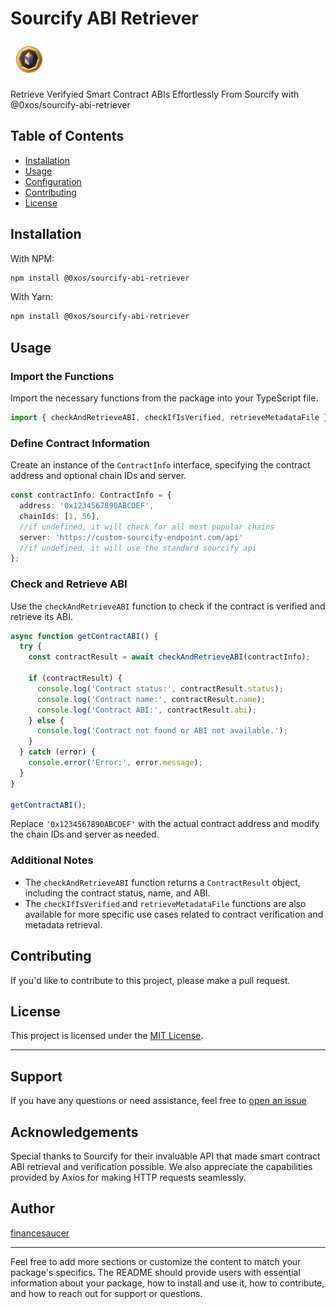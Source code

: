 # Sourcify ABI Retriever

![Sourcify ABI Retriever](./logo.png)

Retrieve Verifyied Smart Contract ABIs Effortlessly From Sourcify with @0xos/sourcify-abi-retriever

## Table of Contents

- [Installation](#installation)
- [Usage](#usage)
- [Configuration](#configuration)
- [Contributing](#contributing)
- [License](#license)

## Installation

With NPM:

```bash
npm install @0xos/sourcify-abi-retriever
```

With Yarn:

```bash
npm install @0xos/sourcify-abi-retriever
```

## Usage

###  Import the Functions

Import the necessary functions from the package into your TypeScript file.

```typescript
import { checkAndRetrieveABI, checkIfIsVerified, retrieveMetadataFile } from 'your-package-name';
```

### Define Contract Information

Create an instance of the `ContractInfo` interface, specifying the contract address and optional chain IDs and server.

```typescript
const contractInfo: ContractInfo = {
  address: '0x1234567890ABCDEF',
  chainIds: [1, 56], 
  //if undefined, it will check for all most popular chains
  server: 'https://custom-sourcify-endpoint.com/api' 
  //if undefined, it will use the standard sourcify api
};
```

### Check and Retrieve ABI

Use the `checkAndRetrieveABI` function to check if the contract is verified and retrieve its ABI.

```typescript
async function getContractABI() {
  try {
    const contractResult = await checkAndRetrieveABI(contractInfo);

    if (contractResult) {
      console.log('Contract status:', contractResult.status);
      console.log('Contract name:', contractResult.name);
      console.log('Contract ABI:', contractResult.abi);
    } else {
      console.log('Contract not found or ABI not available.');
    }
  } catch (error) {
    console.error('Error:', error.message);
  }
}

getContractABI();
```

Replace `'0x1234567890ABCDEF'` with the actual contract address and modify the chain IDs and server as needed.

### Additional Notes
- The `checkAndRetrieveABI` function returns a `ContractResult` object, including the contract status, name, and ABI.
- The `checkIfIsVerified` and `retrieveMetadataFile` functions are also available for more specific use cases related to contract verification and metadata retrieval.

## Contributing

If you'd like to contribute to this project, please make a pull request.

## License

This project is licensed under the [MIT License](LICENSE).

---

## Support

If you have any questions or need assistance, feel free to [open an issue](https://github.com/financesaucer/0xos-sourcify-abi-retriver/issues)

## Acknowledgements

Special thanks to Sourcify for their invaluable API that made smart contract ABI retrieval and verification possible. We also appreciate the capabilities provided by Axios for making HTTP requests seamlessly.

## Author

[financesaucer](https://github.com/financesaucer)

---

Feel free to add more sections or customize the content to match your package's specifics. The README should provide users with essential information about your package, how to install and use it, how to contribute, and how to reach out for support or questions.
